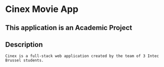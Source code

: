 # Cinex Movie App

## This application is an Academic Project

## Description
`Cinex is a full-stack web application created by the team of 3 Intec Brussel students. `